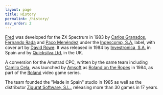 ```yaml
---
layout: page
title: History
permalink: /history/
nav_order: 2
---
```


[Fred](https://worldofspectrum.org/archive/software/games/fred-investronica-sa) was developed for the ZX Spectrum in 1983 by [Carlos Granados](https://amstrad.es/doku.php?id=programadores:carlos_granados_charlie), [Fernando Rada](https://es.wikipedia.org/wiki/Fernando_Rada) and [Paco Menéndez](https://en.wikipedia.org/wiki/Paco_Men%C3%A9ndez) under the [Indescomp, S.A.](https://es.wikipedia.org/wiki/Indescomp) label, with cover art by [David Rowe](https://www.davidrowe.net/). It was released in 1984 by [Investronica, S.A.](https://es.wikipedia.org/wiki/Investr%C3%B3nica) in Spain and by [Quicksilva Ltd.](https://en.wikipedia.org/wiki/Quicksilva) in the UK. 

A conversion for the Amstrad CPC, written by the same team including [Camilo Cela](https://www.devuego.es/bd/fdesarrollador/camilo-cela), was launched by [Amsoft](https://en.wikipedia.org/wiki/Amsoft) as [Roland on the Ropes](https://www.cpcwiki.eu/index.php/Roland_on_the_Ropes) in 1984, as part of the [Roland](https://en.wikipedia.org/wiki/Roland_(game_character)) video game series.

The team founded the "Made in Spain" studio in 1985 as well as the distributor [Zigurat Software, S.L.](https://es.wikipedia.org/wiki/Zigurat_(empresa)), releasing more than 30 games in 17 years. 




